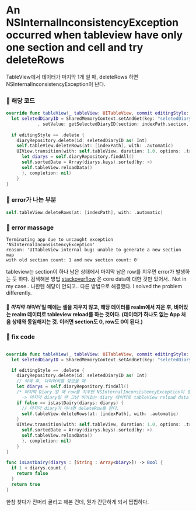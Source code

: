# An NSInternalInconsistencyException occurred when tableview have only one section and cell and try deleteRows

TableView에서 데이터가 마지막 1개 일 때, deleteRows 하면 NSInternalInconsistencyException이 난다.

### 🍔 해당 코드

``` swift
override func tableView(_ tableView: UITableView, commit editingStyle: UITableViewCellEditingStyle, forRowAt indexPath: IndexPath) {
  let seletedDiaryID = SharedMemoryContext.setAndGet(key: "seletedDiaryID"
            , setValue: getSelectedDiaryID(section: indexPath.section, row: indexPath.row))
        
  if editingStyle == .delete {
    diaryRepository.delete(id: seletedDiaryID as! Int)
    self.tableView.deleteRows(at: [indexPath], with: .automatic)
    UIView.transition(with: self.tableView, duration: 1.0, options: .transitionCrossDissolve, animations: {
      let diarys = self.diaryRepository.findAll()
      self.sortedDate = Array(diarys.keys).sorted(by: >)
      self.tableView.reloadData()
      }, completion: nil)
    }
}

```

### 🍔 error가 나는 부분
``` swift
self.tableView.deleteRows(at: [indexPath], with: .automatic)
```

### 🍔 error massage

    Terminating app due to uncaught exception 'NSInternalInconsistencyException'
    reason: 'UITableView internal bug: unable to generate a new section map
    with old section count: 1 and new section count: 0'


tableview는 section이 하나 남은 상태에서 마지막 남은 row를 지우면 error가 발생하는 듯 하다.
검색해본 방법 [stackoverflow](http://stackoverflow.com/questions/27757170/error-when-deleting-item-from-tableview-in-swift) 은 core data에 대한 것만 있어서.. Not in my case.. 나한텐 해당이 안되고.. 다른 방법으로 해결했다. I solved the problem differently.

#### 🐥 *마지막 데이터* 일 때에는 셀을 지우지 않고, 해당 데이터를 realm에서 지운 후, 비어있는 realm 데이터로 tableview reload를 하는 것이다. (데이터가 하나도 없는 App 처음 상태와 동일해지는 것. 이러면 section도 0, row도 0이 된다.)

### 🐬 fix code

``` swift

override func tableView(_ tableView: UITableView, commit editingStyle: UITableViewCellEditingStyle, forRowAt indexPath: IndexPath) {
  let seletedDiaryID = SharedMemoryContext.setAndGet(key: "seletedDiaryID", setValue: getSelectedDiaryID(section: indexPath.section, row: indexPath.row))

  if editingStyle == .delete {
    diaryRepository.delete(id: seletedDiaryID as! Int)
    // 삭제 후, 다이어리를 찾았을 때
    let diarys = self.diaryRepository.findAll()
    /* 마지막 Diary 일 때 row를 지우면 NSInternalInconsistencyException이 일어남
      -> 마지막 diary일 땐 그냥 비어있는 diary 데이터로 tableView reload data */
    if false == isLastDairy(diarys: diarys) {
      // 마지막 diary가 아니면 deleteRow를 한다.
      self.tableView.deleteRows(at: [indexPath], with: .automatic)
    }
    UIView.transition(with: self.tableView, duration: 1.0, options: .transitionCrossDissolve, animations: {
      self.sortedDate = Array(diarys.keys).sorted(by: >)
      self.tableView.reloadData()
      }, completion: nil)
    }
}
    
func isLastDairy(diarys : [String : Array<Diary>]) -> Bool {
  if 1 < diarys.count {
    return false
  }
  return true
}

```

한참 찾다가 잔머리 굴리고 해본 건데, 뭔가 간단하게 되서 찝찝하다.